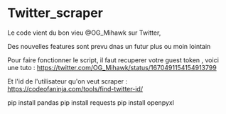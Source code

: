 # Twitter_scraper


Le code vient du bon vieu @OG_Mihawk sur Twitter, 

Des nouvelles features sont prevu dnas un futur plus ou moin lointain 


Pour faire fonctionner le script, il faut recuperer votre guest token , voici une tuto : https://twitter.com/OG_Mihawk/status/1670491154154913799


Et l'id de l'utilisateur qu'on veut scraper : https://codeofaninja.com/tools/find-twitter-id/ 


pip install pandas
pip install requests
pip install openpyxl

